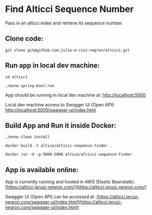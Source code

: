 # Find Alticci Sequence Number

Pass in an alticci index and retrieve its sequence number.

## Clone code:

`git clone git@github.com:julio-e-ruiz-negron/alticci.git`

## Run app in local dev machine:

`cd alticci`

`./mvnw spring-boot:run`

App should be running in local dev machine at: [http://localhost:5000](http://localhost:5000)

Local dev machine access to Swagger UI (Open API): [http://localhost:5000/swagger-ui/index.html](http://localhost:5000/swagger-ui/index.html)

## Build App and Run it inside Docker:

`./mvnw clean install`

`docker build -t altice/alticci-sequence-finder .`

`docker run -d -p:5000:5000 altice/alticci-sequence-finder`

## App is available online:

App is currently running and hosted in AWS (Elastic Beanstalk): [https://alticci.jeruiz-negron.com/](https://alticci.jeruiz-negron.com/)

Swagger UI (Open API) can be accessed at: [https://alticci.jeruiz-negron.com/swagger-ui/index.html](https://alticci.jeruiz-negron.com/swagger-ui/index.html)
